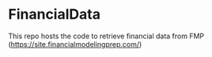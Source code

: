# FinancialData
This repo hosts the code to retrieve financial data from FMP (https://site.financialmodelingprep.com/)

